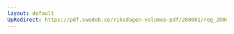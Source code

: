```yaml
---
layout: default
UpRedirect: https://pdf.swedeb.se/riksdagen-volumeG-pdf/200001/reg_200001/reg_200001_0469.pdf
---
```

